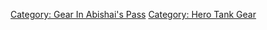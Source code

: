 [Category: Gear In Abishai's
Pass](Category:_Gear_In_Abishai's_Pass "wikilink") [Category: Hero Tank
Gear](Category:_Hero_Tank_Gear "wikilink")
